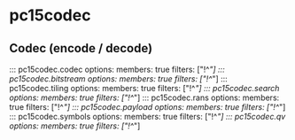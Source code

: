 # pc15codec
## Codec (encode / decode)
::: pc15codec.codec
    options:
      members: true
      filters: ["!^_"]
::: pc15codec.bitstream
    options:
      members: true
      filters: ["!^_"]
::: pc15codec.tiling
    options:
      members: true
      filters: ["!^_"]
::: pc15codec.search
    options:
      members: true
      filters: ["!^_"]
::: pc15codec.rans
    options:
      members: true
      filters: ["!^_"]
::: pc15codec.payload
    options:
      members: true
      filters: ["!^_"]
::: pc15codec.symbols
    options:
      members: true
      filters: ["!^_"]
::: pc15codec.qv
    options:
      members: true
      filters: ["!^_"]
